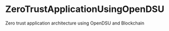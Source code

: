 # ZeroTrustApplicationUsingOpenDSU
Zero trust application architecture using OpenDSU and Blockchain
